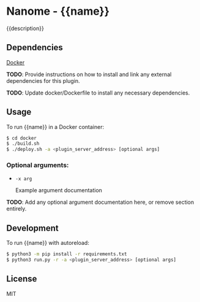 # Nanome - {{name}}

{{description}}

## Dependencies

[Docker](https://docs.docker.com/get-docker/)

**TODO**: Provide instructions on how to install and link any external dependencies for this plugin.

**TODO**: Update docker/Dockerfile to install any necessary dependencies.

## Usage

To run {{name}} in a Docker container:

```sh
$ cd docker
$ ./build.sh
$ ./deploy.sh -a <plugin_server_address> [optional args]
```

### Optional arguments:

- `-x arg`

  Example argument documentation

**TODO**: Add any optional argument documentation here, or remove section entirely.

## Development

To run {{name}} with autoreload:

```sh
$ python3 -m pip install -r requirements.txt
$ python3 run.py -r -a <plugin_server_address> [optional args]
```

## License

MIT
